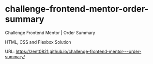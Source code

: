 # challenge-frontend-mentor-order-summary

Challenge Frontend Mentor | Order Summary

HTML, CSS and Flexbox Solution

URL: https://zent0821.github.io/challenge-frontend-mentor---order-summary/
